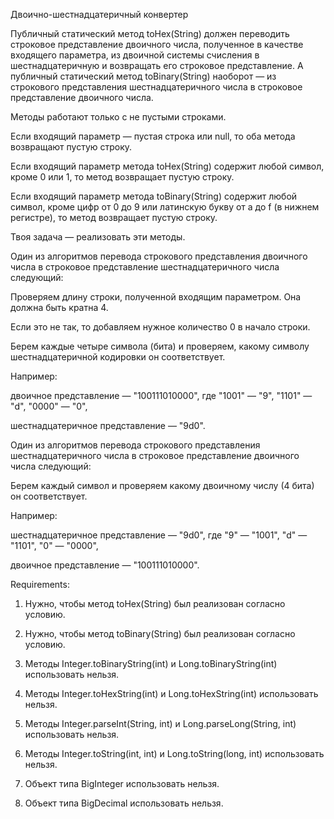 Двоично-шестнадцатеричный конвертер

Публичный статический метод toHex(String) должен переводить строковое представление двоичного числа, полученное в качестве входящего параметра, из двоичной системы счисления в шестнадцатеричную и возвращать его строковое представление. А публичный статический метод toBinary(String) наоборот — из строкового представления шестнадцатеричного числа в строковое представление двоичного числа.

Методы работают только с не пустыми строками.

Если входящий параметр — пустая строка или null, то оба метода возвращают пустую строку.

Если входящий параметр метода toHex(String) содержит любой символ, кроме 0 или 1, то метод возвращает пустую строку.

Если входящий параметр метода toBinary(String) содержит любой символ, кроме цифр от 0 до 9 или латинскую букву от a до f (в нижнем регистре), то метод возвращает пустую строку.

Твоя задача — реализовать эти методы.

Один из алгоритмов перевода строкового представления двоичного числа в строковое представление шестнадцатеричного числа следующий:

Проверяем длину строки, полученной входящим параметром. Она должна быть кратна 4.

Если это не так, то добавляем нужное количество 0 в начало строки.

Берем каждые четыре символа (бита) и проверяем, какому символу шестнадцатеричной кодировки он соответствует.

Например:

двоичное представление — "100111010000", где "1001" — "9", "1101" — "d", "0000" — "0",

шестнадцатеричное представление — "9d0".

Один из алгоритмов перевода строкового представления шестнадцатеричного числа в строковое представление двоичного числа следующий:

Берем каждый символ и проверяем какому двоичному числу (4 бита) он соответствует.

Например:

шестнадцатеричное представление — "9d0", где "9" — "1001", "d" — "1101", "0" — "0000",

двоичное представление — "100111010000".

Requirements:

1. Нужно, чтобы метод toHex(String) был реализован согласно условию.

2. Нужно, чтобы метод toBinary(String) был реализован согласно условию.

3. Методы Integer.toBinaryString(int) и Long.toBinaryString(int) использовать нельзя.

4. Методы Integer.toHexString(int) и Long.toHexString(int) использовать нельзя.

5. Методы Integer.parseInt(String, int) и Long.parseLong(String, int) использовать нельзя.

6. Методы Integer.toString(int, int) и Long.toString(long, int) использовать нельзя.

7. Объект типа BigInteger использовать нельзя.

8. Объект типа BigDecimal использовать нельзя.
